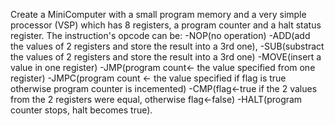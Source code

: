   Create a MiniComputer with a small program memory and a very simple processor (VSP) which has 8 registers, a program counter and a halt status register. The instruction's opcode can be:
-NOP(no operation)
-ADD(add the values of 2 registers and store the result into a 3rd one), 
-SUB(substract the values of 2 registers and store the result into a 3rd one)
-MOVE(insert a value in one register)
-JMP(program count<- the value specified from one register)
-JMPC(program count <- the value specified if flag is true otherwise program counter is incemented)
-CMP(flag<-true if the 2 values from the 2 registers were equal, otherwise flag<-false)
-HALT(program counter stops, halt becomes true).

